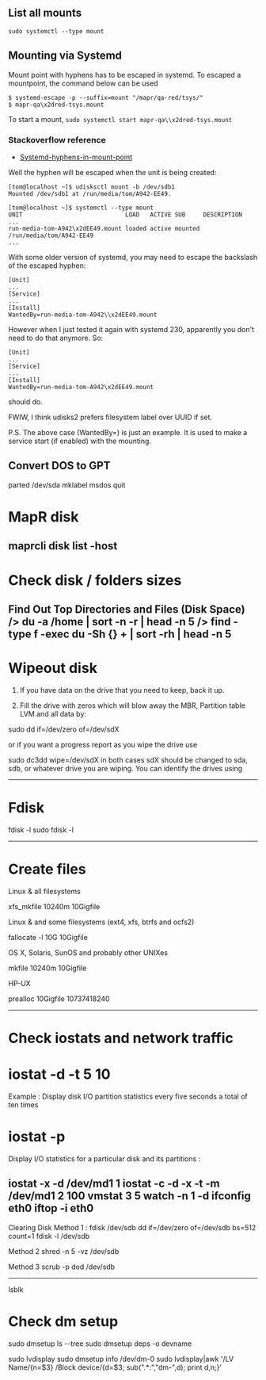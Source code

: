 ## List all mounts
  
    sudo systemctl --type mount


## Mounting via Systemd

Mount point with hyphens has to be escaped in systemd.  To escaped a mountpoint, the command below can be used

    $ systemd-escape -p --suffix=mount "/mapr/qa-red/tsys/"
    $ mapr-qa\x2dred-tsys.mount

To start a mount, `sudo systemctl start mapr-qa\\x2dred-tsys.mount`
    
### Stackoverflow reference

- [Systemd-hyphens-in-mount-point](https://superuser.com/questions/1101753/systemd-hyphens-in-mount-point)

Well the hyphen will be escaped when the unit is being created:

    [tom@localhost ~]$ udisksctl mount -b /dev/sdb1 
    Mounted /dev/sdb1 at /run/media/tom/A942-EE49.

    [tom@localhost ~]$ systemctl --type mount
    UNIT                             LOAD   ACTIVE SUB     DESCRIPTION
    ...
    run-media-tom-A942\x2dEE49.mount loaded active mounted /run/media/tom/A942-EE49
    ...

With some older version of systemd, you may need to escape the backslash of the escaped hyphen:

    [Unit]
    ...
    [Service]
    ...
    [Install]
    WantedBy=run-media-tom-A942\\x2dEE49.mount

However when I just tested it again with systemd 230, apparently you don't need to do that anymore. So:

    [Unit]
    ...
    [Service]
    ...
    [Install]
    WantedBy=run-media-tom-A942\x2dEE49.mount

should do.

FWIW, I think udisks2 prefers filesystem label over UUID if set.

P.S. The above case (WantedBy=) is just an example. It is used to make a service start (if enabled) with the mounting.    
    
## Convert DOS to GPT

parted /dev/sda
mklabel msdos
quit


MapR disk
============

maprcli disk list -host <host>
-----------------------------------------------------------------------------------------------------------------------------------------------------------------------------------------------------------

Check disk / folders sizes
===========================
Find Out Top Directories and Files (Disk Space)
	/> du -a /home | sort -n -r | head -n 5
	/> find -type f -exec du -Sh {} + | sort -rh | head -n 5 
-----------------------------------------------------------------------------------------------------------------------------------------------------------------------------------------------------------
  
    
Wipeout disk
================
1) If you have data on the drive that you need to keep, back it up.

2) Fill the drive with zeros which will blow away the MBR, Partition table LVM and all data by:

sudo dd if=/dev/zero of=/dev/sdX

or if you want a progress report as you wipe the drive use

sudo dc3dd wipe=/dev/sdX in both cases sdX should be changed to sda, sdb, or whatever drive you are wiping. You can identify the drives using

-----------------------------------------------------------------------------------------------------------------------------------------------------------------------------------------------------------
Fdisk
===============

fdisk -l
sudo fdisk -l

-----------------------------------------------------------------------------------------------------------------------------------------------------------------------------------------------------------
Create files
==============
Linux & all filesystems
>>>>>>>>>>>>>>>>>>>>>>>>>>>>>>
xfs_mkfile 10240m 10Gigfile

Linux & and some filesystems (ext4, xfs, btrfs and ocfs2)
>>>>>>>>>>>>>>>>>>>>>>>>>>>>>>>>>>>>>>>>>>>>>>>>>>>>>>>>>>>>
fallocate -l 10G 10Gigfile

OS X, Solaris, SunOS and probably other UNIXes
>>>>>>>>>>>>>>>>>>>>>>>>>>>>>>>>>>>>>>>>>>>>>>>>>>
mkfile 10240m 10Gigfile

HP-UX
>>>>>
prealloc 10Gigfile 10737418240

-----------------------------------------------------------------------------------------------------------------------------------------------------------------------------------------------------------
Check iostats and network traffic
====================================
# iostat -d -t 5 10
Example : Display disk I/O partition statistics every five seconds a total of ten times

# iostat -p <disk>
Display I/O statistics for a particular disk and its partitions :

iostat -x -d /dev/md1 1
iostat -c -d -x -t -m /dev/md1 2 100
vmstat 3 5
watch -n 1 -d ifconfig eth0
iftop -i eth0
-----------------------------------------------------------------------------------------------------------------------------------------------------------------------------------------------------------

Clearing Disk
Method 1 : 
fdisk /dev/sdb
dd if=/dev/zero of=/dev/sdb  bs=512  count=1
fdisk -l /dev/sdb
>>
Method 2
shred -n 5 -vz /dev/sdb
>>
Method 3
scrub -p dod /dev/sdb

-----------------------------------------------------------------------------------------------------------------------------------------------------------------------------------------------------------

lsblk

Check dm setup
===============
sudo dmsetup ls --tree
sudo dmsetup deps -o devname

sudo lvdisplay
sudo dmsetup info /dev/dm-0
sudo lvdisplay|awk  '/LV Name/{n=$3} /Block device/{d=$3; sub(".*:","dm-",d); print d,n;}'